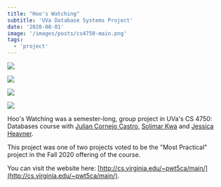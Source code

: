 ```yaml
---
title: "Hoo's Watching"
subtitle: 'UVa Database Systems Project'
date: '2020-08-01'
image: '/images/posts/cs4750-main.png'
tags:
  - 'project'
---
```


![](/images/posts/cs4750-main.png)

![](/images/posts/cs4750-title.png)

![](/images/posts/cs4750-profile.png)

![](/images/posts/cs4750-friends.png)

Hoo's Watching was a semester-long, group project in UVa's CS 4750: Databases course with [Julian Cornejo Castro](https://github.com/JCorn64), [Solimar Kwa](https://github.com/swk3st) and [Jessica Heavner](https://github.com/jessica-heavner).

This project was one of two projects voted to be the "Most Practical" project in the Fall 2020 offering of the course.

You can visit the website here: [http://cs.virginia.edu/~pwt5ca/main/](http://cs.virginia.edu/~pwt5ca/main/).
